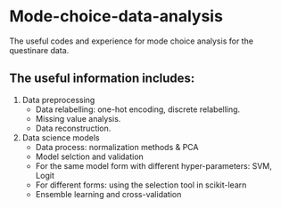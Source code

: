 # Mode-choice-data-analysis
The useful codes and experience for mode choice analysis for the questinare data.

## The useful information includes:  
1. Data preprocessing
   - Data relabelling: one-hot encoding, discrete relabelling.
   - Missing value analysis.
   - Data reconstruction.
2. Data science models
   - Data process: normalization methods & PCA
   - Model selction and validation  
    - For the same model form with different hyper-parameters: SVM, Logit
    - For different forms: using the selection tool in scikit-learn
    - Ensemble learning and cross-validation
